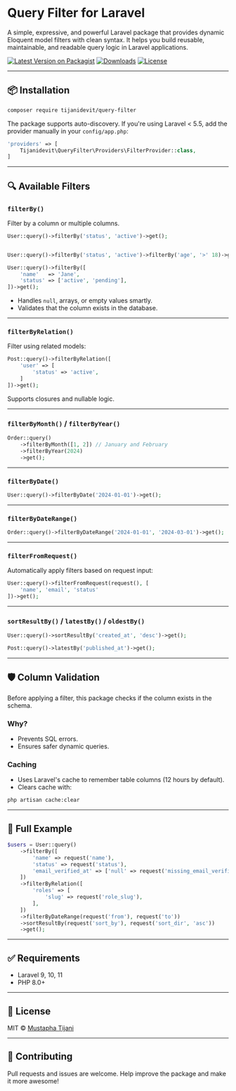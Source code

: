 # Query Filter for Laravel

A simple, expressive, and powerful Laravel package that provides dynamic Eloquent model filters with clean syntax. It helps you build reusable, maintainable, and readable query logic in Laravel applications.

[![Latest Version on Packagist](https://img.shields.io/packagist/v/tijanidevit/query-filter.svg)](https://packagist.org/packages/tijanidevit/query-filter)
[![Downloads](https://img.shields.io/packagist/dt/tijanidevit/query-filter.svg)](https://packagist.org/packages/tijanidevit/query-filter)
[![License](https://img.shields.io/packagist/l/tijanidevit/query-filter.svg)](LICENSE)

---

## 📦 Installation

```bash
composer require tijanidevit/query-filter
```

The package supports auto-discovery. If you're using Laravel < 5.5, add the provider manually in your `config/app.php`:

```php
'providers' => [
    Tijanidevit\QueryFilter\Providers\FilterProvider::class,
]
```

---

## 🔍 Available Filters

### `filterBy()`

Filter by a column or multiple columns.

```php
User::query()->filterBy('status', 'active')->get();


User::query()->filterBy('status', 'active')->filterBy('age', '>' 18)->get();

User::query()->filterBy([
    'name'   => 'Jane',
    'status' => ['active', 'pending'],
])->get();
```

-   Handles `null`, arrays, or empty values smartly.
-   Validates that the column exists in the database.

---

### `filterByRelation()`

Filter using related models:

```php
Post::query()->filterByRelation([
    'user' => [
        'status' => 'active',
    ]
])->get();
```

Supports closures and nullable logic.

---

### `filterByMonth()` / `filterByYear()`

```php
Order::query()
    ->filterByMonth([1, 2]) // January and February
    ->filterByYear(2024)
    ->get();
```

---

### `filterByDate()`

```php
User::query()->filterByDate('2024-01-01')->get();
```

---

### `filterByDateRange()`

```php
Order::query()->filterByDateRange('2024-01-01', '2024-03-01')->get();
```

---

### `filterFromRequest()`

Automatically apply filters based on request input:

```php
User::query()->filterFromRequest(request(), [
    'name', 'email', 'status'
])->get();
```

---

### `sortResultBy()` / `latestBy()` / `oldestBy()`

```php
User::query()->sortResultBy('created_at', 'desc')->get();

Post::query()->latestBy('published_at')->get();
```

---

## 🛡 Column Validation

Before applying a filter, this package checks if the column exists in the schema.

### Why?

-   Prevents SQL errors.
-   Ensures safer dynamic queries.

### Caching

-   Uses Laravel's cache to remember table columns (12 hours by default).
-   Clears cache with:

```bash
php artisan cache:clear
```

---

## 📘 Full Example

```php
$users = User::query()
    ->filterBy([
        'name' => request('name'),
        'status' => request('status'),
        'email_verified_at' => ['null' => request('missing_email_verification')],
    ])
    ->filterByRelation([
        'roles' => [
            'slug' => request('role_slug'),
        ],
    ])
    ->filterByDateRange(request('from'), request('to'))
    ->sortResultBy(request('sort_by'), request('sort_dir', 'asc'))
    ->get();
```

---

## ✅ Requirements

-   Laravel 9, 10, 11
-   PHP 8.0+

---

## 📄 License

MIT © [Mustapha Tijani](mailto:thenewxpat@gmail.com)

---

## 🤝 Contributing

Pull requests and issues are welcome. Help improve the package and make it more awesome!
